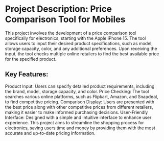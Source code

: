 <h1>Project Description: Price Comparison Tool for Mobiles</h1>

This project involves the development of a price comparison tool specifically for electronics, starting with the Apple iPhone 15. The tool allows users to input their desired product specifications, such as model, storage capacity, color, and any additional preferences. Upon receiving the input, the tool checks multiple online retailers to find the best available price for the specified product.

<h2>Key Features:</h2>

Product Input: Users can specify detailed product requirements, including the brand, model, storage capacity, and color.
Price Checking: The tool searches various online platforms, such as Flipkart, Amazon, and Snapdeal, to find competitive pricing.
Comparison Display: Users are presented with the best price along with other competitive prices from different retailers, making it easier to make informed purchasing decisions.
User-Friendly Interface: Designed with a simple and intuitive interface to enhance user experience.
This project aims to streamline the shopping process for electronics, saving users time and money by providing them with the most accurate and up-to-date pricing information.
